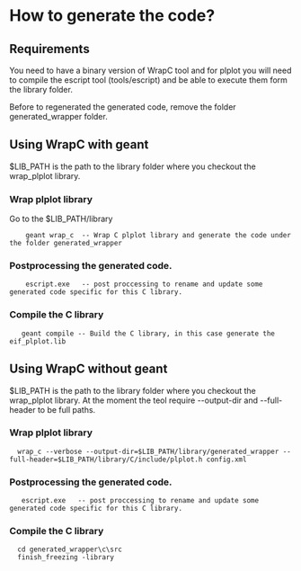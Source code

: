 # How to generate the code?

## Requirements
You need to have a binary version of WrapC tool and for plplot you will need to compile the escript tool (tools/escript) and be able to
execute them form the library folder.

Before to regenerated the generated code, remove the folder generated_wrapper folder.

## Using WrapC with geant
$LIB_PATH is the path to the library folder where you checkout the wrap_plplot library.

### Wrap plplot library

Go to the $LIB_PATH/library

```
    geant wrap_c  -- Wrap C plplot library and generate the code under the folder generated_wrapper
```

### Postprocessing the generated code.
```
    escript.exe   -- post proccessing to rename and update some generated code specific for this C library.
```    

### Compile the C library
 ```
    geant compile -- Build the C library, in this case generate the eif_plplot.lib
  ```
  
## Using WrapC without geant
  
$LIB_PATH is the path to the library folder where you checkout the wrap_plplot library.
At the moment the teol require --output-dir and --full-header to be full paths.
  
### Wrap plplot library  
  ```
    wrap_c --verbose --output-dir=$LIB_PATH/library/generated_wrapper --full-header=$LIB_PATH/library/C/include/plplot.h config.xml
  ```
  
### Postprocessing the generated code.
```
   escript.exe   -- post proccessing to rename and update some generated code specific for this C library.
```    

### Compile the C library
```
  cd generated_wrapper\c\src
  finish_freezing -library
```

  
